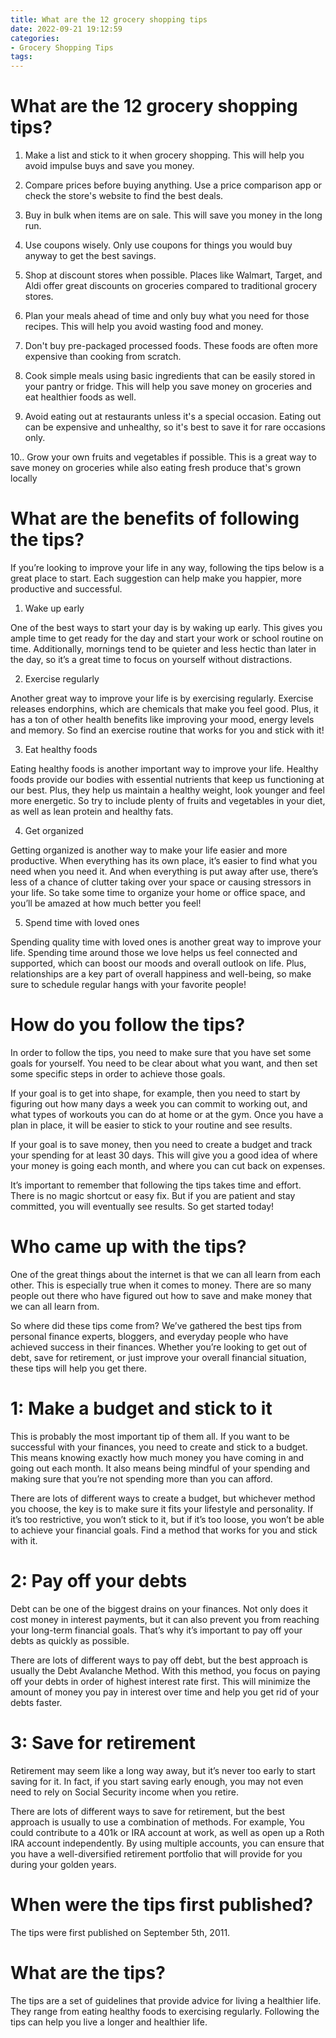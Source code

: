 ```yaml
---
title: What are the 12 grocery shopping tips
date: 2022-09-21 19:12:59
categories:
- Grocery Shopping Tips
tags:
---
```



#  What are the 12 grocery shopping tips?

1. Make a list and stick to it when grocery shopping. This will help you avoid impulse buys and save you money.

2. Compare prices before buying anything. Use a price comparison app or check the store's website to find the best deals.

3. Buy in bulk when items are on sale. This will save you money in the long run.

4. Use coupons wisely. Only use coupons for things you would buy anyway to get the best savings.

5. Shop at discount stores when possible. Places like Walmart, Target, and Aldi offer great discounts on groceries compared to traditional grocery stores.

6. Plan your meals ahead of time and only buy what you need for those recipes. This will help you avoid wasting food and money.

7. Don't buy pre-packaged processed foods. These foods are often more expensive than cooking from scratch.

8. Cook simple meals using basic ingredients that can be easily stored in your pantry or fridge. This will help you save money on groceries and eat healthier foods as well.

9. Avoid eating out at restaurants unless it's a special occasion. Eating out can be expensive and unhealthy, so it's best to save it for rare occasions only.

10.. Grow your own fruits and vegetables if possible. This is a great way to save money on groceries while also eating fresh produce that's grown locally

#  What are the benefits of following the tips?

If you’re looking to improve your life in any way, following the tips below is a great place to start. Each suggestion can help make you happier, more productive and successful.

1. Wake up early

One of the best ways to start your day is by waking up early. This gives you ample time to get ready for the day and start your work or school routine on time. Additionally, mornings tend to be quieter and less hectic than later in the day, so it’s a great time to focus on yourself without distractions.

2. Exercise regularly

Another great way to improve your life is by exercising regularly. Exercise releases endorphins, which are chemicals that make you feel good. Plus, it has a ton of other health benefits like improving your mood, energy levels and memory. So find an exercise routine that works for you and stick with it!

3. Eat healthy foods

Eating healthy foods is another important way to improve your life. Healthy foods provide our bodies with essential nutrients that keep us functioning at our best. Plus, they help us maintain a healthy weight, look younger and feel more energetic. So try to include plenty of fruits and vegetables in your diet, as well as lean protein and healthy fats.

4. Get organized

Getting organized is another way to make your life easier and more productive. When everything has its own place, it’s easier to find what you need when you need it. And when everything is put away after use, there’s less of a chance of clutter taking over your space or causing stressors in your life. So take some time to organize your home or office space, and you’ll be amazed at how much better you feel!

5. Spend time with loved ones

Spending quality time with loved ones is another great way to improve your life. Spending time around those we love helps us feel connected and supported, which can boost our moods and overall outlook on life. Plus, relationships are a key part of overall happiness and well-being, so make sure to schedule regular hangs with your favorite people!

#  How do you follow the tips?

In order to follow the tips, you need to make sure that you have set some goals for yourself. You need to be clear about what you want, and then set some specific steps in order to achieve those goals. 

If your goal is to get into shape, for example, then you need to start by figuring out how many days a week you can commit to working out, and what types of workouts you can do at home or at the gym. Once you have a plan in place, it will be easier to stick to your routine and see results. 

If your goal is to save money, then you need to create a budget and track your spending for at least 30 days. This will give you a good idea of where your money is going each month, and where you can cut back on expenses. 

It’s important to remember that following the tips takes time and effort. There is no magic shortcut or easy fix. But if you are patient and stay committed, you will eventually see results. So get started today!

#  Who came up with the tips?

One of the great things about the internet is that we can all learn from each other. This is especially true when it comes to money. There are so many people out there who have figured out how to save and make money that we can all learn from.

So where did these tips come from? We’ve gathered the best tips from personal finance experts, bloggers, and everyday people who have achieved success in their finances. Whether you’re looking to get out of debt, save for retirement, or just improve your overall financial situation, these tips will help you get there.

# 1: Make a budget and stick to it

This is probably the most important tip of them all. If you want to be successful with your finances, you need to create and stick to a budget. This means knowing exactly how much money you have coming in and going out each month. It also means being mindful of your spending and making sure that you’re not spending more than you can afford.

There are lots of different ways to create a budget, but whichever method you choose, the key is to make sure it fits your lifestyle and personality. If it’s too restrictive, you won’t stick to it, but if it’s too loose, you won’t be able to achieve your financial goals. Find a method that works for you and stick with it.

# 2: Pay off your debts

Debt can be one of the biggest drains on your finances. Not only does it cost money in interest payments, but it can also prevent you from reaching your long-term financial goals. That’s why it’s important to pay off your debts as quickly as possible.

There are lots of different ways to pay off debt, but the best approach is usually the Debt Avalanche Method. With this method, you focus on paying off your debts in order of highest interest rate first. This will minimize the amount of money you pay in interest over time and help you get rid of your debts faster.

# 3: Save for retirement

 Retirement may seem like a long way away, but it’s never too early to start saving for it. In fact, if you start saving early enough, you may not even need to rely on Social Security income when you retire.


There are lots of different ways to save for retirement, but the best approach is usually to use a combination of methods. For example, You could contribute to a 401k or IRA account at work, as well as open up a Roth IRA account independently. By using multiple accounts, you can ensure that you have a well-diversified retirement portfolio that will provide for you during your golden years.

#  When were the tips first published?

The tips were first published on September 5th, 2011.

# What are the tips?

The tips are a set of guidelines that provide advice for living a healthier life. They range from eating healthy foods to exercising regularly. Following the tips can help you live a longer and healthier life.